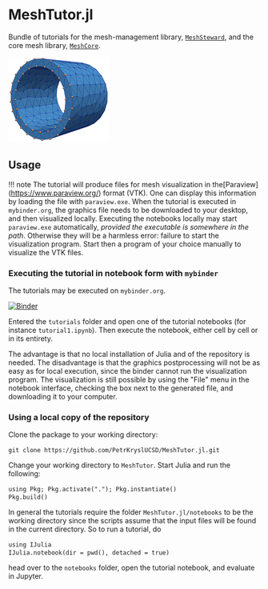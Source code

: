 # MeshTutor.jl

Bundle of tutorials for the mesh-management library, [`MeshSteward`](https://github.com/PetrKryslUCSD/MeshSteward.jl.git), and the core mesh library, [`MeshCore`](https://github.com/PetrKryslUCSD/MeshCore.jl.git).

![Sample mesh](trunc_cyl_shell_0.png)

## Usage

!!! note
    The tutorial will produce files for mesh visualization in the[Paraview]
    (https://www.paraview.org/) format (VTK). One can display this information by
    loading the file with `paraview.exe`. When the tutorial is executed in
    `mybinder.org`, the graphics file needs to be downloaded to your desktop, and
    then visualized locally. Executing the notebooks locally may start
    `paraview.exe` automatically, *provided the executable is somewhere in the
    path*. Otherwise they will be a harmless error: failure to start the visualization program. Start then a program of your choice manually to visualize the VTK files.

### Executing the tutorial in notebook form with `mybinder`

The tutorials may be executed on `mybinder.org`. 

[![Binder](https://mybinder.org/badge_logo.svg)](https://mybinder.org/v2/gh/PetrKryslUCSD/MeshTutor.jl/master)

Entered the `tutorials` folder and open one of the tutorial notebooks (for instance `tutorial1.ipynb`). Then execute the notebook, either cell by cell or in its entirety.

The advantage is that no local installation of Julia and of the repository is needed. The disadvantage is that the graphics postprocessing will not be as easy as for local execution, since the binder cannot run the visualization program.  The visualization is still possible by using the "File" menu in the notebook interface, checking the box next to the generated file, and downloading it to your computer.


### Using a local copy of the repository

Clone the package to your working directory:
```
git clone https://github.com/PetrKryslUCSD/MeshTutor.jl.git
```

Change your working directory to `MeshTutor`. Start Julia and run
the following:
```
using Pkg; Pkg.activate("."); Pkg.instantiate()
Pkg.build()
```

In general the tutorials require the folder `MeshTutor.jl/notebooks` to be the working directory since the scripts assume that the input files will be found in the current directory. So to run a tutorial, do
```
using IJulia    
IJulia.notebook(dir = pwd(), detached = true)
```
head over to the `notebooks` folder, open the tutorial notebook, and evaluate in Jupyter.

